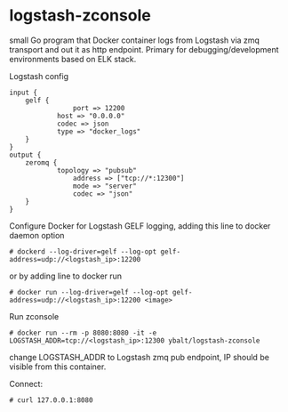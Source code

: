# logstash-zconsole

small Go program that Docker container logs from Logstash via zmq transport and out it as http endpoint.
Primary for debugging/development environments based on ELK stack.

 Logstash config
```
input {
    gelf {
                port => 12200
        	host => "0.0.0.0"
        	codec => json
        	type => "docker_logs"
    }
}
output {
    zeromq {
         	topology => "pubsub"
            	address => ["tcp://*:12300"]
            	mode => "server"
            	codec => "json"
    }
}
```

 Configure Docker for Logstash GELF logging, adding this line to docker daemon option
```
# dockerd --log-driver=gelf --log-opt gelf-address=udp://<logstash_ip>:12200 
```
or by adding line to docker run
```
# docker run --log-driver=gelf --log-opt gelf-address=udp://<logstash_ip>:12200 <image> 
```

 Run zconsole
```
# docker run --rm -p 8080:8080 -it -e LOGSTASH_ADDR=tcp://<logstash_ip>:12300 ybalt/logstash-zconsole
```
change LOGSTASH_ADDR to Logstash zmq pub endpoint, IP should be visible from this container.

 Connect:
```
# curl 127.0.0.1:8080
```
